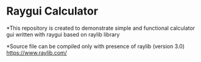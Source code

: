 # Raygui Calculator

*This repository is created to demonstrate simple and functional calculator gui written with raygui based on raylib library

*Source file can be compiled only with presence of raylib (version 3.0) https://www.raylib.com/
